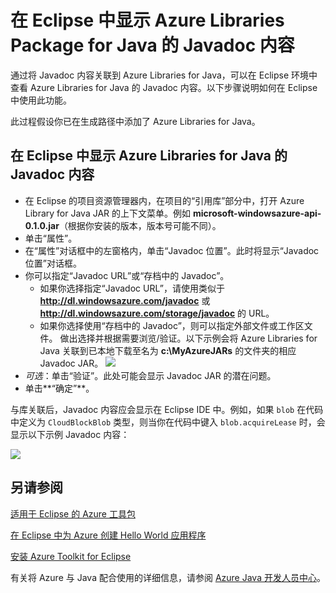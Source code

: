 <properties
    pageTitle="在 Eclipse 中显示 Azure Libraries Package for Java 的 Javadoc 内容"
    description="如何在 Eclipse 中显示 Azure Libraries 的 Javadoc 内容。"
    services=""
    documentationCenter="java"
    authors="rmcmurray"
    manager="wpickett"
    editor=""/>

<tags
    ms.service="multiple"
    ms.date="02/26/2016" 
    wacn.date="04/11/2016"/>

<!-- Legacy MSDN URL = https://msdn.microsoft.com/library/azure/hh698319.aspx -->

# 在 Eclipse 中显示 Azure Libraries Package for Java 的 Javadoc 内容 #

通过将 Javadoc 内容关联到 Azure Libraries for Java，可以在 Eclipse 环境中查看 Azure Libraries for Java 的 Javadoc 内容。以下步骤说明如何在 Eclipse 中使用此功能。

此过程假设你已在生成路径中添加了 Azure Libraries for Java。

## 在 Eclipse 中显示 Azure Libraries for Java 的 Javadoc 内容 ##

* 在 Eclipse 的项目资源管理器内，在项目的“引用库”部分中，打开 Azure Library for Java JAR 的上下文菜单。例如 **microsoft-windowsazure-api-0.1.0.jar**（根据你安装的版本，版本号可能不同）。
* 单击“属性”。
* 在“属性”对话框中的左窗格内，单击“Javadoc 位置”。此时将显示“Javadoc 位置”对话框。
* 你可以指定“Javadoc URL”或“存档中的 Javadoc”。
    * 如果你选择指定“Javadoc URL”，请使用类似于 **http://dl.windowsazure.com/javadoc** 或 **http://dl.windowsazure.com/storage/javadoc** 的 URL。
    * 如果你选择使用“存档中的 Javadoc”，则可以指定外部文件或工作区文件。
    做出选择并根据需要浏览/验证。以下示例会将 Azure Libraries for Java 关联到已本地下载至名为 **c:\\MyAzureJARs** 的文件夹的相应 Javadoc JAR。
    ![][ic553487]
* *可选*：单击“验证”。此处可能会显示 Javadoc JAR 的潜在问题。
* 单击**“确定”**。

与库关联后，Javadoc 内容应会显示在 Eclipse IDE 中。例如，如果 `blob` 在代码中定义为 `CloudBlockBlob` 类型，则当你在代码中键入 `blob.acquireLease` 时，会显示以下示例 Javadoc 内容：

![][ic553488]

## 另请参阅 ##

[适用于 Eclipse 的 Azure 工具包][]

[在 Eclipse 中为 Azure 创建 Hello World 应用程序][]

[安装 Azure Toolkit for Eclipse][]

有关将 Azure 与 Java 配合使用的详细信息，请参阅 [Azure Java 开发人员中心][]。

<!-- URL List -->

[Azure Java 开发人员中心]: /develop/java/
[适用于 Eclipse 的 Azure 工具包]: /documentation/articles/azure-toolkit-for-eclipse/
[在 Eclipse 中为 Azure 创建 Hello World 应用程序]: /documentation/articles/azure-toolkit-for-eclipse-creating-a-hello-world-application/
[安装 Azure Toolkit for Eclipse]: /documentation/articles/azure-toolkit-for-eclipse-installation/

<!-- IMG List -->

[ic553487]: ./media/azure-toolkit-for-eclipse-displaying-javadoc-content-for-azure-libraries/ic553487.png
[ic553488]: ./media/azure-toolkit-for-eclipse-displaying-javadoc-content-for-azure-libraries/ic553488.png

<!---HONumber=Mooncake_0215_2016-->